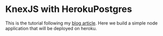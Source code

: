 # KnexJS with HerokuPostgres

This is the tutorial following my
[blog article](https.blog.justinelmore.dev/knexjs-with-herokupsql). Here we
build a simple node application that will be deployed on heroku.

